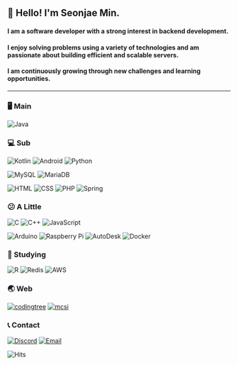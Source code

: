 ## 👋 Hello! I'm Seonjae Min.
#### I am a software developer with a strong interest in backend development.
#### I enjoy solving problems using a variety of technologies and am passionate about building efficient and scalable servers.
#### I am continuously growing through new challenges and learning opportunities.

---

### 🖥 Main
![Java](https://img.shields.io/badge/Java-FE5000?style=for-the-badge&logo=openjdk&logoColor=white)

### 💻 Sub
![Kotlin](https://img.shields.io/badge/Kotlin-7F52FF?style=for-the-badge&logo=kotlin&logoColor=white)
![Android](https://img.shields.io/badge/Android-3DDC84?style=for-the-badge&logo=android&logoColor=white)
![Python](https://img.shields.io/badge/Python-3776AB?style=for-the-badge&logo=python&logoColor=white)

![MySQL](https://img.shields.io/badge/MySQL-4479A1?style=for-the-badge&logo=mysql&logoColor=white)
![MariaDB](https://img.shields.io/badge/MariaDB-1F305F?style=for-the-badge&logo=mariadb&logoColor=white)

![HTML](https://img.shields.io/badge/HTML-E34F26?style=for-the-badge&logo=html5&logoColor=white)
![CSS](https://img.shields.io/badge/CSS-F43059?style=for-the-badge&logo=csswizardry&logoColor=white)
![PHP](https://img.shields.io/badge/PHP-777BB4?style=for-the-badge&logo=php&logoColor=white)
![Spring](https://img.shields.io/badge/Spring-6DB33F?style=for-the-badge&logo=spring&logoColor=white)

### 😕 A Little
![C](https://img.shields.io/badge/C-00599C?style=for-the-badge&logo=c&logoColor=white)
![C++](https://img.shields.io/badge/C%2B%2B-00599C?style=for-the-badge&logo=c%2B%2B&logoColor=white)
![JavaScript](https://img.shields.io/badge/JavaScript-C9AE00?style=for-the-badge&logo=javascript&logoColor=white)

![Arduino](https://img.shields.io/badge/Arduino-00979D?style=for-the-badge&logo=arduino&logoColor=white)
![Raspberry Pi](https://img.shields.io/badge/Raspberry%20Pi-A22846?style=for-the-badge&logo=raspberrypi&logoColor=white)
![AutoDesk](https://img.shields.io/badge/AutoDesk-000000?style=for-the-badge&logo=autodesk&logoColor=white)
![Docker](https://img.shields.io/badge/Docker-2496ED?style=for-the-badge&logo=docker&logoColor=white)

### 📝 Studying
![R](https://img.shields.io/badge/R-276DC3?style=for-the-badge&logo=r&logoColor=white)
![Redis](https://img.shields.io/badge/Redis-DC382D?style=for-the-badge&logo=redis&logoColor=white)
![AWS](https://img.shields.io/badge/AWS-232F3E?style=for-the-badge&logo=amazonaws&logoColor=white)

### 🌏 Web
[![codingtree](https://img.shields.io/badge/codingtree.kr-00BF6F?style=for-the-badge&logo=leaflet&logoColor=white)](https://codingtree.kr/)
[![mcsi](https://img.shields.io/badge/mc--server.info-809CC9?style=for-the-badge&logo=serverless&logoColor=white)](https://mc-server.info)

### 📞 Contact
[![Discord](https://img.shields.io/badge/discord-5865F2?style=for-the-badge&logo=discord&logoColor=white)](https://discord.com/users/minseonjae)
[![Email](https://img.shields.io/badge/email-000000?style=for-the-badge&logo=maildotru&logoColor=white)](mailto:minseonjae@naver.com)

![Hits](https://hits.seeyoufarm.com/api/count/incr/badge.svg?url=https%3A%2F%2Fgithub.com%2Fminseonjae&count_bg=%2311D3FF&title_bg=%23555555&icon=&icon_color=%23E7E7E7&title=hits&edge_flat=false)
